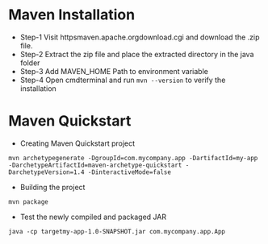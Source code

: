# Maven Installation

- Step-1  Visit httpsmaven.apache.orgdownload.cgi and download the .zip file.
- Step-2  Extract the zip file and place the extracted directory in the java folder
- Step-3  Add MAVEN_HOME Path to environment variable
- Step-4  Open cmdterminal and run ``` mvn --version ``` to verify the installation


# Maven Quickstart

- Creating Maven Quickstart project
```
mvn archetypegenerate -DgroupId=com.mycompany.app -DartifactId=my-app -DarchetypeArtifactId=maven-archetype-quickstart -DarchetypeVersion=1.4 -DinteractiveMode=false
```

- Building the project
```
mvn package
```

- Test the newly compiled and packaged JAR
```
java -cp targetmy-app-1.0-SNAPSHOT.jar com.mycompany.app.App
```